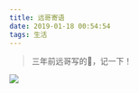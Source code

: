 ```yaml
---
title: 远哥寄语
date: 2019-01-18 00:54:54
tags: 生活
---
```



> 三年前远哥写的，记一下！

![](https://beer-1256523277.cos.ap-shanghai.myqcloud.com/blog/yuangejiyu.jpg
)